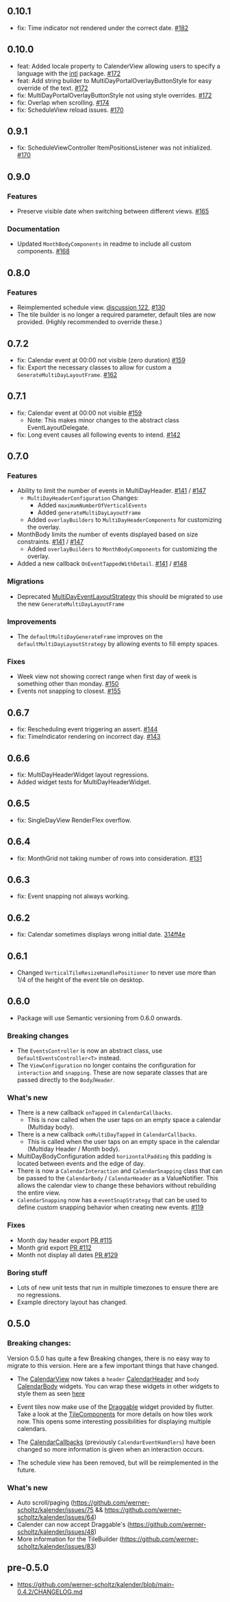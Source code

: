 ## 0.10.1
- fix: Time indicator not rendered under the correct date. [#182](https://github.com/werner-scholtz/kalender/issues/182)

## 0.10.0

- feat: Added locale property to CalenderView allowing users to specify a language with the [intl](https://pub.dev/packages/intl) package. [#172](https://github.com/werner-scholtz/kalender/issues/172)
- feat: Add string builder to MultiDayPortalOverlayButtonStyle for easy override of the text. [#172](https://github.com/werner-scholtz/kalender/issues/172)
- fix: MultiDayPortalOverlayButtonStyle not using style overrides. [#172](https://github.com/werner-scholtz/kalender/issues/172)
- fix: Overlap when scrolling. [#174](https://github.com/werner-scholtz/kalender/issues/174)
- fix: ScheduleView reload issues. [#170](https://github.com/werner-scholtz/kalender/issues/170)

## 0.9.1

- fix: ScheduleViewController ItemPositionsListener was not initialized. [#170](https://github.com/werner-scholtz/kalender/issues/170)

## 0.9.0

### Features
- Preserve visible date when switching between different views. [#165](https://github.com/werner-scholtz/kalender/issues/165)

### Documentation

- Updated `MonthBodyComponents` in readme to include all custom components. [#168](https://github.com/werner-scholtz/kalender/issues/168)

## 0.8.0

### Features

- Reimplemented schedule view. [discussion 122](https://github.com/werner-scholtz/kalender/discussions/122), [#130
](https://github.com/werner-scholtz/kalender/issues/130)
- The tile builder is no longer a required parameter, default tiles are now provided. (Highly recommended to override these.)

## 0.7.2

- fix: Calendar event at 00:00 not visible (zero duration) [#159](https://github.com/werner-scholtz/kalender/issues/158)
- fix: Export the necessary classes to allow for custom a `GenerateMultiDayLayoutFrame`. [#162](https://github.com/werner-scholtz/kalender/issues/162)

## 0.7.1

- fix: Calendar event at 00:00 not visible [#159](https://github.com/werner-scholtz/kalender/issues/158)
  * Note: This makes minor changes to the abstract class EventLayoutDelegate.
- fix: Long event causes all following events to intend. [#142](https://github.com/werner-scholtz/kalender/issues/142)

## 0.7.0

### Features
- Ability to limit the number of events in MultiDayHeader.  [#141](https://github.com/werner-scholtz/kalender/pull/141) / [#147](https://github.com/werner-scholtz/kalender/issues/147)
    - `MultiDayHeaderConfiguration` Changes:
        - Added `maximumNumberOfVerticalEvents`
        - Added `generateMultiDayLayoutFrame`
    - Added `overlayBuilders` to `MultiDayHeaderComponents` for customizing the overlay.
- MonthBody limits the number of events displayed based on size constraints. [#141](https://github.com/werner-scholtz/kalender/pull/141) / [#147](https://github.com/werner-scholtz/kalender/issues/147)
    - Added `overlayBuilders` to `MonthBodyComponents` for customizing the overlay.
- Added a new callback `OnEventTappedWithDetail`. [#141](https://github.com/werner-scholtz/kalender/pull/141) / [#148](https://github.com/werner-scholtz/kalender/issues/148)

### Migrations
- Deprecated [MultiDayEventLayoutStrategy](https://github.com/werner-scholtz/kalender/blob/dc009aa40b80d1ee04a1b950f449389b3130f644/lib/src/layout_delegates/multi_day_event_layout_delegate.dart#L8) this should be migrated to use the new `GenerateMultiDayLayoutFrame`

### Improvements
- The `defaultMultiDayGenerateFrame` improves on the `defaultMultiDayLayoutStrategy` by allowing events to fill empty spaces.

### Fixes
- Week view not showing correct range when first day of week is something other than monday. [#150](https://github.com/werner-scholtz/kalender/issues/150)
- Events not snapping to closest. [#155](https://github.com/werner-scholtz/kalender/issues/155)

## 0.6.7

- fix: Rescheduling event triggering an assert. [#144](https://github.com/werner-scholtz/kalender/issues/144)
- fix: TimeIndicator rendering on incorrect day. [#143](https://github.com/werner-scholtz/kalender/issues/143) 

## 0.6.6

- fix: MultiDayHeaderWidget layout regressions.
- Added widget tests for MultiDayHeaderWidget.

## 0.6.5

- fix: SingleDayView RenderFlex overflow.

## 0.6.4

- fix: MonthGrid not taking number of rows into consideration. [#131](https://github.com/werner-scholtz/kalender/issues/131)

## 0.6.3

- fix: Event snapping not always working.

## 0.6.2

- fix: Calendar sometimes displays wrong initial date. [314ff4e](https://github.com/werner-scholtz/kalender/commit/314ff4e3a649f9d6dc97442a13207de7c382dd39)

## 0.6.1

- Changed `VerticalTileResizeHandlePositioner` to never use more than 1/4 of the height of the event tile on desktop.

## 0.6.0
* Package will use Semantic versioning from 0.6.0 onwards.

### Breaking changes
- The `EventsController` is now an abstract class, use `DefaultEventsController<T>` instead.
- The `ViewConfiguration` no longer contains the configuration for `interaction` and `snapping`.
    These are now separate classes that are passed directly to the `Body`/`Header`.

### What's new
- There is a new callback `onTapped` in `CalendarCallbacks`.
    * This is now called when the user taps on an empty space a calendar (Multiday body).
- There is a new callback `onMultiDayTapped` in `CalendarCallbacks`.
    * This is called when the user taps on an empty space in the calendar (Multiday Header / Month body).
- MultiDayBodyConfiguration added `horizontalPadding` this padding is located between events and the edge of day.
- There is now a `CalendarInteraction` and `CalendarSnapping` class that can be passed to the `CalendarBody` / `CalendarHeader` as a ValueNotifier.
    This allows the calendar view to change these behaviors without rebuilding the entire view.
- `CalendarSnapping` now has a `eventSnapStrategy` that can be used to define custom snapping behavior when creating new events. [#119](https://github.com/werner-scholtz/kalender/issues/119)

### Fixes
- Month day header export [PR #115](https://github.com/werner-scholtz/kalender/pull/115)
- Month grid export [PR #112](https://github.com/werner-scholtz/kalender/pull/112)
- Month not display all dates [PR #129](https://github.com/werner-scholtz/kalender/pull/129)

### Boring stuff
- Lots of new unit tests that run in multiple timezones to ensure there are no regressions.
- Example directory layout has changed.

## 0.5.0

### Breaking changes:
Version 0.5.0 has quite a few Breaking changes, there is no easy way to migrate to this version. Here are a few important things that have changed.

- The [CalendarView](https://github.com/werner-scholtz/kalender/blob/main/lib/src/calendar_view.dart) now takes a `header` [CalendarHeader](https://github.com/werner-scholtz/kalender/blob/main/lib/src/calendar_header.dart) and `body` [CalendarBody](https://github.com/werner-scholtz/kalender/blob/main/lib/src/calendar_body.dart) widgets. You can wrap these widgets in other widgets to style them as seen [here](https://github.com/werner-scholtz/kalender/blob/9a053c9daac51985bbbb336393d5013ef3977bd0/example/lib/main.dart#L112)

- Event tiles now make use of the [Draggable](https://api.flutter.dev/flutter/widgets/Draggable-class.html) widget provided by flutter.
Take a look at the [TileComponents](https://github.com/werner-scholtz/kalender/blob/main/lib/src/models/components/tile_components.dart) for more details on how tiles work now. This opens some interesting possibilities for displaying multiple calendars.

- The [CalendarCallbacks](https://github.com/werner-scholtz/kalender/blob/main/lib/src/models/calendar_callbacks.dart) (previously `CalendarEventHandlers`) have been changed so more information is given when an interaction occurs.

- The schedule view has been removed, but will be reimplemented in the future.

### What's new

- Auto scroll/paging (https://github.com/werner-scholtz/kalender/issues/75 && https://github.com/werner-scholtz/kalender/issues/64)
- Calender can now accept Draggable's (https://github.com/werner-scholtz/kalender/issues/48)
- More information for the TileBuilder (https://github.com/werner-scholtz/kalender/issues/83)

## pre-0.5.0
- https://github.com/werner-scholtz/kalender/blob/main-0.4.2/CHANGELOG.md